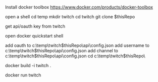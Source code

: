 Install docker toolbox
https://www.docker.com/products/docker-toolbox

open a shell
cd temp
mkdir twitch
cd twitch
git clone $thisRepo

get api/oauth key from twitch

open docker quickstart shell

add oauth to c:\temp\twitch\$thisRepo\api\config.json
add username to c:\temp\twitch\$thisRepo\api\config.json
add channel to c:\temp\twitch\$thisRepo\api\config.json
cd c:\temp\twitch\$thisRepo\

docker build -i twitch .

docker run twitch